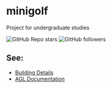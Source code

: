 # minigolf

Project for undergraduate studies

![GitHub Repo stars](https://img.shields.io/github/stars/igorjakus/minigolf?style=social)
![GitHub followers](https://img.shields.io/github/followers/minigolf?style=social)

## See:

 * [Building Details](README_building.md)
 * [AGL Documentation](src/AGL/README_AGL-Docs.md)
